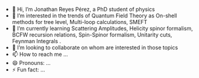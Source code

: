 - 👋 Hi, I’m Jonathan Reyes Pérez, a PhD student of physics
- 👀 I’m interested in the trends of Quantum Field Theory as On-shell methods for tree level, Multi-loop calculations, SMEFT 
- 🌱 I’m currently learning Scattering Amplitudes, Helicity spinor formalism, BCFW recursion relations, Spin-Spinor formalism, Unitarity cuts, Feynman Integrals . 
- 💞️ I’m looking to collaborate on whom are interested in those topics
- 📫 How to reach me ...
- 😄 Pronouns: ...
- ⚡ Fun fact: ...

<!---
JonathanRP17/JonathanRP17 is a ✨ special ✨ repository because its `README.md` (this file) appears on your GitHub profile.
You can click the Preview link to take a look at your changes.
--->
